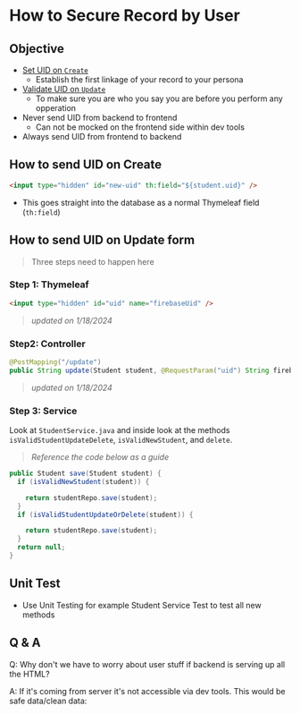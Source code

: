 # How to Secure Record by User

## Objective

- [Set UID on `Create`](#how-to-send-uid-on-create)
    - Establish the first linkage of your record to your persona
- [Validate UID on `Update`](#how-to-send-uid-on-update-form)
    - To make sure you are who you say you are before you perform any opperation
- Never send UID from backend to frontend
    - Can not be mocked on the frontend side within dev tools
- Always send UID from frontend to backend

## How to send UID on Create

```HTML 
<input type="hidden" id="new-uid" th:field="${student.uid}" />
```

- This goes straight into the database as a normal Thymeleaf field (`th:field`)

## How to send UID on Update form

> Three steps need to happen here

### Step 1: Thymeleaf

```HTML
<input type="hidden" id="uid" name="firebaseUid" />
```

> _updated on 1/18/2024_

### Step2: Controller

```JAVA
@PostMapping("/update")
public String update(Student student, @RequestParam("uid") String firebaseUid)
```

> _updated on 1/18/2024_

### Step 3: Service

Look at `StudentService.java` and inside look at the methods `isValidStudentUpdateDelete`,
`isValidNewStudent`, and `delete`.
> _Reference the code below as a guide_

```JAVA
public Student save(Student student) {
  if (isValidNewStudent(student)) {

    return studentRepo.save(student);
  }
  if (isValidStudentUpdateOrDelete(student)) {

    return studentRepo.save(student);
  }
  return null;
}
```

## Unit Test

- Use Unit Testing for example Student Service Test to test all new methods

## Q & A

Q: Why don't we have to worry about user stuff if backend is serving up all the HTML?

A: If it's coming from server it's not accessible via dev tools. This would be safe data/clean data: 
